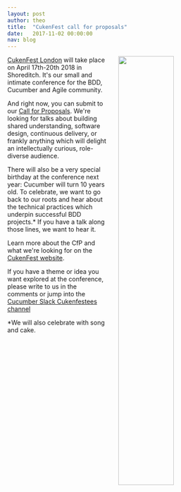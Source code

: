 ```yaml
---
layout: post
author: theo
title:  "CukenFest call for proposals"
date:   2017-11-02 00:00:00
nav: blog
---
```


<img src="{{ site.url }}/images/blog/hands-up.jpg" style="float:right; padding-left: 25px; width:50%">

[CukenFest London](https://cukenfest.cucumber.io) will take place on April 17th-20th 2018 in Shoreditch. It's our small and intimate conference for the BDD, Cucumber and Agile community. 

And right now, you can submit to our [Call for Proposals](http://cukenfest.cucumber.io/call-for-papers). We're looking for talks about building shared understanding, software design, continuous delivery, or frankly anything which will delight an intellectually curious, role-diverse audience. 

There will also be a very special birthday at the conference next year: Cucumber will turn 10 years old. To celebrate, we want to go back to our roots and hear about the technical practices which underpin successful BDD projects.* If you have a talk along those lines, we want to hear it. 

Learn more about the CfP and what we're looking for on the [CukenFest website](https://cukenfest.cucumber.io/call-for-papers). 

If you have a theme or idea you want explored at the conference, please write to us in the comments or jump into the [Cucumber Slack Cukenfestees channel](https://cucumberbdd-slack-invite.herokuapp.com/) 

*We will also celebrate with song and cake.

